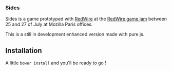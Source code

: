 ### Sides

Sides is a game prototyped with [RedWire](http://redwire.io) at the [RedWire game jam](http://cri-paris.org/gamejam-redwire-25-juillet-mozilla-paris/) between 25 and 27 of July at Mozilla Paris offices.

This is a still in development enhanced version made with pure js.

## Installation
A little `bower install` and you'll be ready to go !